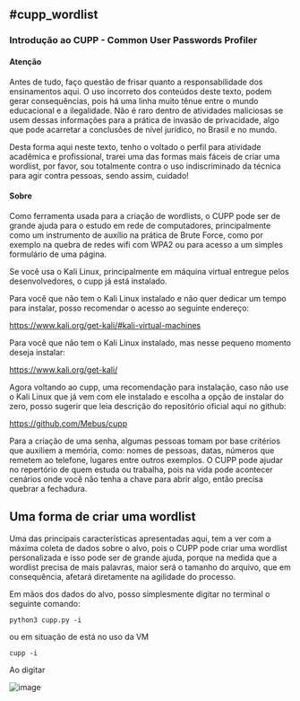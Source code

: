 <h2> #cupp_wordlist</h2>

<h3>Introdução ao CUPP - Common User Passwords Profiler</h3>

<h4>Atenção</h4>

Antes de tudo, faço questão de frisar quanto a responsabilidade dos ensinamentos aqui. O uso incorreto dos conteúdos deste texto, podem gerar consequências, pois há uma linha muito tênue entre o mundo educacional e a ilegalidade. Não é raro dentro de atividades maliciosas se usem dessas informações para a prática de invasão de privacidade, algo que pode acarretar a conclusões de nível jurídico, no Brasil e no mundo. 

Desta forma aqui neste texto, tenho o voltado o perfil para atividade acadêmica e profissional, trarei uma das formas mais fáceis de criar uma wordlist, por favor, sou totalmente contra o uso indiscriminado da técnica para agir contra pessoas, sendo assim, cuidado!

<h4>Sobre</h4>

Como ferramenta usada para a criação de wordlists, o CUPP pode ser de grande ajuda para o estudo em rede de computadores, principalmente como um instrumento de auxílio na prática de Brute Force, como por exemplo na quebra de redes wifi com WPA2 ou para acesso a um simples formulário de uma página.

Se você usa o Kali Linux, principalmente em máquina virtual entregue pelos desenvolvedores, o cupp já está instalado.

Para você que não tem o Kali Linux instalado e não quer dedicar um tempo para instalar, posso recomendar o acesso ao seguinte endereço:

https://www.kali.org/get-kali/#kali-virtual-machines

Para você que não tem o Kali Linux instalado, mas nesse pequeno momento deseja instalar:

https://www.kali.org/get-kali/

Agora voltando ao cupp, uma recomendação para instalação, caso não use o Kali Linux que já vem com ele instalado e escolha a opção de instalar do zero, posso sugerir que leia descrição do repositório oficial aqui no github:

https://github.com/Mebus/cupp


Para a criação de uma senha, algumas pessoas tomam por base critérios que auxiliem a memória, como: nomes de pessoas, datas, números que remetem ao telefone, lugares entre outros exemplos. O CUPP pode ajudar no repertório de quem estuda ou trabalha, pois na vida pode acontecer cenários onde você não tenha a chave para abrir algo, então precisa quebrar a fechadura.

<h2>Uma forma de criar uma wordlist</h2>

Uma das principais características apresentadas aqui, tem a ver com a máxima coleta de dados sobre o alvo, pois o CUPP pode criar uma wordlist personalizada e isso pode ser de grande ajuda, porque na medida que a wordlist precisa de mais palavras, maior será o tamanho do arquivo, que em consequência, afetará diretamente na agilidade do processo.

Em mãos dos dados do alvo, posso simplesmente digitar no terminal o seguinte comando:

```
python3 cupp.py -i
```

ou em situação de está no uso da VM 

```
cupp -i
```

Ao digitar 


![image](https://user-images.githubusercontent.com/39026922/175135515-9f545e85-b867-45a4-841e-69b1c51ebbce.png)



